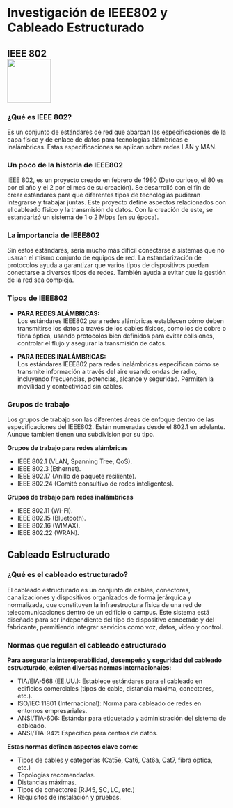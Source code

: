 # Investigación de IEEE802 y Cableado Estructurado

## IEEE 802 <br><img src="https://pbs.twimg.com/profile_images/1225765945702076416/tZUP79ma_400x400.jpg" width="100" height="100">

### ¿Qué es IEEE 802?
Es un conjunto de estándares de red que abarcan las especificaciones de la capa física y de enlace de datos para tecnologías alámbricas e inalámbricas. Estas especificaciones se aplican sobre redes LAN y MAN.

### Un poco de la historia de IEEE802
IEEE 802, es un proyecto creado en febrero de 1980 (Dato curioso, el 80 es por el año y el 2 por el mes de su creación). Se desarrolló con el fin de crear estándares para que diferentes tipos de tecnologías pudieran integrarse y trabajar juntas. Este proyecto define aspectos relacionados con el cableado físico y la transmisión de datos. Con la creación de este, se estandarizó un sistema de 1 o 2 Mbps (en su época). 

### La importancia de IEEE802
Sin estos estándares, sería mucho más difícil conectarse a sistemas que no usaran el mismo conjunto de equipos de red. La estandarización de protocolos ayuda a garantizar que varios tipos de dispositivos puedan conectarse a diversos tipos de redes. También ayuda a evitar que la gestión de la red sea compleja. 

### Tipos de IEEE802
- **PARA REDES ALÁMBRICAS:** <br>
Los estándares IEEE802 para redes alámbricas establecen cómo deben transmitirse los datos a través de los cables físicos, como los de cobre o fibra óptica, usando protocolos bien definidos para evitar colisiones, controlar el flujo y asegurar la transmisión de datos.

- **PARA REDES INALÁMBRICAS:** <br>
Los estándares IEEE802 para redes inalámbricas especifican cómo se transmite información a través del aire usando ondas de radio, incluyendo frecuencias, potencias, alcance y seguridad. Permiten la movilidad y contectividad sin cables.

### Grupos de trabajo
Los grupos de trabajo son las diferentes áreas de enfoque dentro de las especificaciones del IEEE802. Están numeradas desde el 802.1 en adelante. Aunque tambien tienen una subdivision por su tipo.

**Grupos de trabajo para redes alámbricas**
- IEEE 802.1 (VLAN, Spanning Tree, QoS).
- IEEE 802.3 (Ethernet).
- IEEE 802.17 (Anillo de paquete resiliente).
- IEEE 802.24 (Comité consultivo de redes inteligentes).

**Grupos de trabajo para redes inalámbricas**
- IEEE 802.11 (Wi-Fi).
- IEEE 802.15 (Bluetooth).
- IEEE 802.16 (WIMAX).
- IEEE 802.22 (WRAN).

## 

## Cableado Estructurado
### ¿Qué es el cableado estructurado?
El cableado estructurado es un conjunto de cables, conectores, canalizaciones y dispositivos organizados de forma jerárquica y normalizada, que constituyen la infraestructura física de una red de telecomunicaciones dentro de un edificio o campus. Este sistema está diseñado para ser independiente del tipo de dispositivo conectado y del fabricante, permitiendo integrar servicios como voz, datos, video y control.

### Normas que regulan el cableado estructurado
**Para asegurar la interoperabilidad, desempeño y seguridad del cableado estructurado, existen diversas normas internacionales:** <br>
- TIA/EIA-568 (EE.UU.): Establece estándares para el cableado en edificios comerciales (tipos de cable, distancia máxima, conectores, etc.).
- ISO/IEC 11801 (Internacional): Norma para cableado de redes en entornos empresariales.
- ANSI/TIA-606: Estándar para etiquetado y administración del sistema de cableado.
- ANSI/TIA-942: Específico para centros de datos. <br>

**Estas normas definen aspectos clave como:** <br>
- Tipos de cables y categorías (Cat5e, Cat6, Cat6a, Cat7, fibra óptica, etc.)
- Topologías recomendadas.
- Distancias máximas.
- Tipos de conectores (RJ45, SC, LC, etc.)
- Requisitos de instalación y pruebas.

